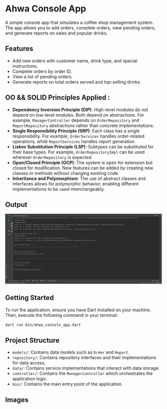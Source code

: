 # Ahwa Console App

A simple console app that simulates a coffee shop management system. The app allows you to add orders, complete orders,
view pending orders, and generate reports on sales and popular drinks.

## Features

- Add new orders with customer name, drink type, and special instructions.
- Complete orders by order ID.
- View a list of pending orders.
- Generate reports on total orders served and top-selling drinks.

## OO && SOLID Principles Applied :

- **Dependency Inversion Principle (DIP)**: High-level modules do not depend on low-level modules. Both depend on
  abstractions. For example, `ManagerController` depends on `OrderRepository` and `ReportRepository` abstractions rather
  than concrete implementations.
- **Single Responsibility Principle (SRP)**: Each class has a single responsibility. For example, `OrderServices`
  handles order-related operations, while `ReportServices` handles report generation.
- **Liskov Substitution Principle (LSP)**: Subtypes can be substituted for their base types. For
  example, `OrderRepositoryImpl` can be used wherever `OrderRepository` is expected.
- **Open/Closed Principle (OCP)**: The system is open for extension but closed for modification. New features can be
  added by creating new classes or methods without changing existing code.
- **Inheritance and Polymorphism**: The use of abstract classes and interfaces allows for polymorphic behavior, enabling
  different implementations to be used interchangeably.

## Output 
![Output](assets/output.png)

## Getting Started

To run the application, ensure you have Dart installed on your machine. Then, execute the following command in your
terminal:

```bash
dart run bin/ahwa_console_app.dart
```

## Project Structure

- `models/`: Contains data models such as `Order` and `Report`.
- `repository/`: Contains repository interfaces and their implementations for data access.
- `data/`: Contains service implementations that interact with data storage.
- `controller/`: Contains the `ManagerController` which orchestrates the application logic.
- `bin/`: Contains the main entry point of the application.

## Images 


